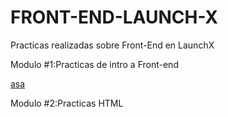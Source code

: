 # FRONT-END-LAUNCH-X

Practicas realizadas sobre Front-End en LaunchX

Modulo #1:Practicas de intro a Front-end

[asa](https://github.com/DiegoDominguez3132/FRONT-END-LAUNCH-X.git)

Modulo #2:Practicas HTML
